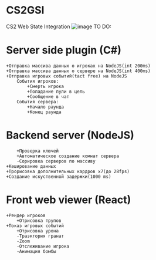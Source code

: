 # CS2GSI
CS2 Web State Integration
![image](https://github.com/user-attachments/assets/4757546c-2652-48b5-aee0-934ecfe6f12d)
	TO DO:
  # Server side plugin (C#)
    +Отправка массива данных о игроках на NodeJS(int 200ms)
    +Отправка массива данных о сервере на NodeJS(int 400ms)
    +Отправка игровых событий(tact free) на NodeJS 
		События игроков:
			+Смерть игрока
			+Попадание пули в цель
			+Сообщение в чат
		События сервера:
			+Начало раунда
			+Конец раунда
  # Backend server (NodeJS)
		+Проверка ключей
		+Автоматическое создание комнат сервера
		-Сорировка серверов по массиву
    +Кеширование данных
    +Прорисовка дополнительных кардров x7(до 28fps)
    +Создание искуственной задержки(1000 ms)
  # Front web viewer (React)
    +Рендер игроков
		+Отрисовка трупов
    +Показ игровых событий
		+Отрисовка урона
		-Траэктория гранат
		-Zoom
		-Отслеживание игрока
		-Анимация бомбы
